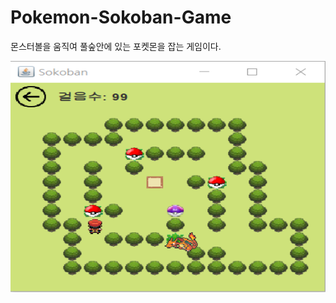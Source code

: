 # Pokemon-Sokoban-Game

몬스터볼을 움직여 풀숲안에 있는 포켓몬을 잡는 게임이다.

<img src="test.PNG"  width="700" height="370">
